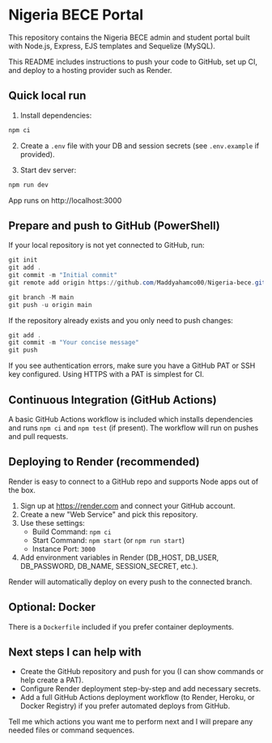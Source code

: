 # Nigeria BECE Portal

This repository contains the Nigeria BECE admin and student portal built with Node.js, Express, EJS templates and Sequelize (MySQL).

This README includes instructions to push your code to GitHub, set up CI, and deploy to a hosting provider such as Render.

## Quick local run

1. Install dependencies:

```powershell
npm ci
```

2. Create a `.env` file with your DB and session secrets (see `.env.example` if provided).

3. Start dev server:

```powershell
npm run dev
```

App runs on http://localhost:3000

## Prepare and push to GitHub (PowerShell)

If your local repository is not yet connected to GitHub, run:

```powershell
git init
git add .
git commit -m "Initial commit"
git remote add origin https://github.com/Maddyahamco00/Nigeria-bece.git

git branch -M main
git push -u origin main
```

If the repository already exists and you only need to push changes:

```powershell
git add .
git commit -m "Your concise message"
git push
```

If you see authentication errors, make sure you have a GitHub PAT or SSH key configured. Using HTTPS with a PAT is simplest for CI.

## Continuous Integration (GitHub Actions)

A basic GitHub Actions workflow is included which installs dependencies and runs `npm ci` and `npm test` (if present). The workflow will run on pushes and pull requests.

## Deploying to Render (recommended)

Render is easy to connect to a GitHub repo and supports Node apps out of the box.

1. Sign up at https://render.com and connect your GitHub account.
2. Create a new "Web Service" and pick this repository.
3. Use these settings:
   - Build Command: `npm ci`
   - Start Command: `npm start` (or `npm run start`)
   - Instance Port: `3000`
4. Add environment variables in Render (DB_HOST, DB_USER, DB_PASSWORD, DB_NAME, SESSION_SECRET, etc.).

Render will automatically deploy on every push to the connected branch.

## Optional: Docker

There is a `Dockerfile` included if you prefer container deployments.

## Next steps I can help with
- Create the GitHub repository and push for you (I can show commands or help create a PAT).
- Configure Render deployment step-by-step and add necessary secrets.
- Add a full GitHub Actions deployment workflow (to Render, Heroku, or Docker Registry) if you prefer automated deploys from GitHub.

Tell me which actions you want me to perform next and I will prepare any needed files or command sequences.
